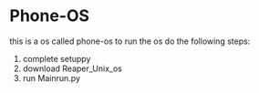 # Phone-OS
this is a os called phone-os to run the os do the following steps:
1. complete setuppy 
2. download Reaper_Unix_os
3. run Mainrun.py

